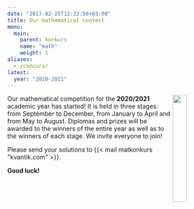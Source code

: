 ```yaml
---
date: "2017-02-25T12:22:56+03:00"
title: Our mathematical contest
menu: 
  main:
    parent: konkurs
    name: "math"
    weight: 1
aliases:
  - /concurs/
latest: 
  year: "2020-2021"
---
```



<img src="/konkurs/math/winner.png" width="25%" height="25%" style="margin-top: 0px; margin-bottom: 0px; margin-left: 0px; margin-right: 0px;float:right;" >

Our mathematical competition for the **2020/2021** academic year has started! 
It is held in three stages: from September to December, from January to April and from May to August. 
Diplomas and prizes will be awarded to the winners of the entire year as well as to the winners of each stage.  We invite everyone to join!



Please send your solutions to {{< mail matkonkurs "kvantik.com" >}}.
<!--
Конкурс ориентирован на школьников 5-8 классов, но и младшеклассники могут присылать решения. Вносите решения задач **{{< konkurs tour >}} тура**, с которыми справитесь, **не позднее {{< konkurs deadline >}}** в систему проверки [konkurs.kvantik.com](http://konkurs.kvantik.com) (инструкция [kvan.tk/matkonkurs](https://kvan.tk/matkonkurs)) или высылайте по электронной почте {{< mail matkonkurs "kvantik.com" >}}
либо обычной почтой по адресу: **119002, Москва, Б. Власьевский пер., д. 11, журнал «Квантик»**. В письме кроме имени и фамилии укажите город, школу и класс, в котором вы учитесь, а также обратный адрес.
-->

**Good luck!**

